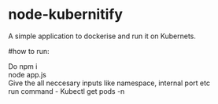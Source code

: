# node-kubernitify

A simple application to dockerise and run it on Kubernets.

#how to run:

Do npm i <br/>
node app.js <br/>
Give the all neccesary inputs like namespace, internal port etc <br/>
run command - Kubectl get pods -n <given namespace> </br>
